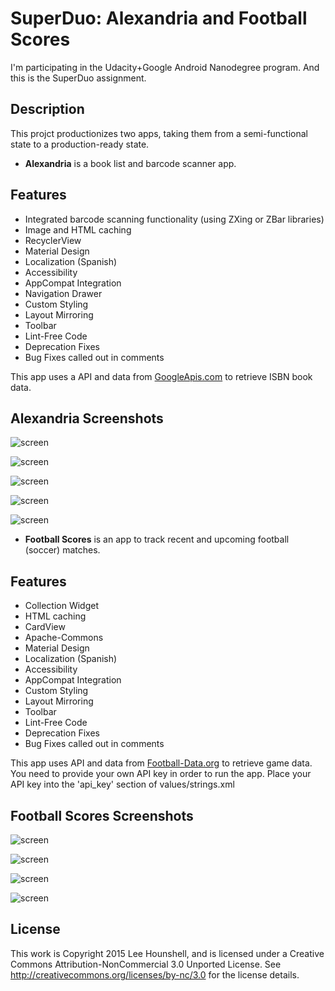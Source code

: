 SuperDuo: Alexandria and Football Scores
========================================

I'm participating in the Udacity+Google Android Nanodegree program.
And this is the SuperDuo assignment.


## Description

This projct productionizes two apps, taking them from a semi-functional state to a production-ready state.


* **Alexandria** is a book list and barcode scanner app.

## Features

 * Integrated barcode scanning functionality (using ZXing or ZBar libraries)
 * Image and HTML caching
 * RecyclerView
 * Material Design
 * Localization (Spanish)
 * Accessibility
 * AppCompat Integration
 * Navigation Drawer
 * Custom Styling
 * Layout Mirroring
 * Toolbar
 * Lint-Free Code
 * Deprecation Fixes
 * Bug Fixes called out in comments

This app uses a API and data from [GoogleApis.com](https://www.googleapis.com/books/v1/volumes?) to retrieve ISBN book data.

## Alexandria Screenshots

![screen](../master/Alexandria/screens/phone-screenshot1.png)

![screen](../master/Alexandria/screens/phone-screenshot2.png)

![screen](../master/Alexandria/screens/tablet-screenshot1.png)

![screen](../master/Alexandria/screens/tablet-screenshot2.png)

![screen](../master/Alexandria/screens/tablet-screenshot3.png)


* **Football Scores** is an app to track recent and upcoming football (soccer) matches.

## Features

 * Collection Widget
 * HTML caching
 * CardView
 * Apache-Commons
 * Material Design
 * Localization (Spanish)
 * Accessibility
 * AppCompat Integration
 * Custom Styling
 * Layout Mirroring
 * Toolbar
 * Lint-Free Code
 * Deprecation Fixes
 * Bug Fixes called out in comments

This app uses API and data from [Football-Data.org](https://www.football-data.org) to retrieve game data.
You need to provide your own API key in order to run the app.  Place your API key into the 'api_key' section of values/strings.xml

## Football Scores Screenshots

![screen](../master/Football_Scores/screens/phone-screenshot1.png)

![screen](../master/Football_Scores/screens/phone-screenshot2.png)

![screen](../master/Football_Scores/screens/tablet-screenshot1.png)

![screen](../master/Football_Scores/screens/tablet-screenshot2.png)


## License

This work is Copyright 2015 Lee Hounshell, and 
is licensed under a Creative Commons Attribution-NonCommercial 3.0 
Unported License. See http://creativecommons.org/licenses/by-nc/3.0 for
the license details.


